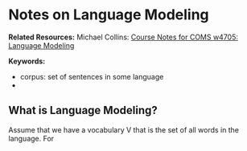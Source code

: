 # Notes on Language Modeling
**Related Resources:**
Michael Collins: [Course Notes for COMS w4705: Language Modeling](http://www.cs.columbia.edu/~mcollins/courses/nlp2011/notes/lm.pdf)

**Keywords:**
- corpus: set of sentences in some language
- 

## What is Language Modeling?
Assume that we have a vocabulary V that is the set of all words in the language. For

<!--stackedit_data:
eyJoaXN0b3J5IjpbLTEyMDI4NDM0NzQsLTI2MTA2MjQ3XX0=
-->